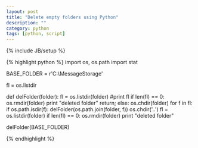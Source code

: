 ```yaml
---
layout: post
title: "Delete empty folders using Python"
description: ""
category: python
tags: [python, script]
---
```

{% include JB/setup %}

{% highlight python %}
import os, os.path
import stat
 
BASE_FOLDER = r'C:\MessageStorage'
 
fl = os.listdir
 
def delFolder(folder):
    fl = os.listdir(folder)
    #print fl
    if len(fl) == 0:
        os.rmdir(folder)
        print "deleted folder"
        return;
    else:
        os.chdir(folder)
        for f in fl:
            if os.path.isdir(f):
                delFolder(os.path.join(folder, f))
        os.chdir('..')
        fl = os.listdir(folder)
        if len(fl) == 0:
            os.rmdir(folder)
            print "deleted folder"
 
delFolder(BASE_FOLDER)

{% endhighlight %}
